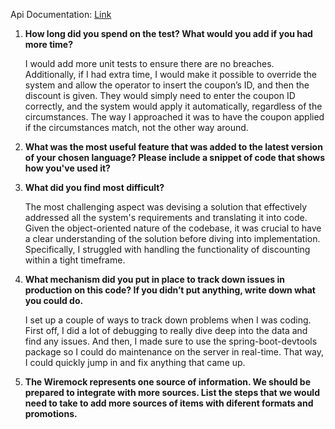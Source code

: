 Api Documentation: [Link](https://immense-thicket-69297-ae6d8599f1bc.herokuapp.com/api-docs/)

1. **How long did you spend on the test? What would you add if you had more time?**

   I would add more unit tests to ensure there are no breaches. Additionally, if I had extra time, I would make it possible to override the system and allow the operator to insert the coupon’s ID, and then the discount is given. They would simply need to enter the coupon ID correctly, and the system would apply it automatically, regardless of the circumstances. The way I approached it was to have the coupon applied if the circumstances match, not the other way around.

2. **What was the most useful feature that was added to the latest version of your chosen language? Please include a snippet of code that shows how you've used it?**

3. **What did you find most difficult?**

   The most challenging aspect was devising a solution that effectively addressed all the system's requirements and translating it into code. Given the object-oriented nature of the codebase, it was crucial to have a clear understanding of the solution before diving into implementation. Specifically, I struggled with handling the functionality of discounting within a tight timeframe.

4. **What mechanism did you put in place to track down issues in production on this code? If you didn’t put anything, write down what you could do.**

   I set up a couple of ways to track down problems when I was coding. First off, I did a lot of debugging to really dive deep into the data and find any issues. And then, I made sure to use the spring-boot-devtools package so I could do maintenance on the server in real-time. That way, I could quickly jump in and fix anything that came up.

5. **The Wiremock represents one source of information. We should be prepared to integrate with more sources. List the steps that we would need to take to add more sources of items with diferent formats and promotions.**
